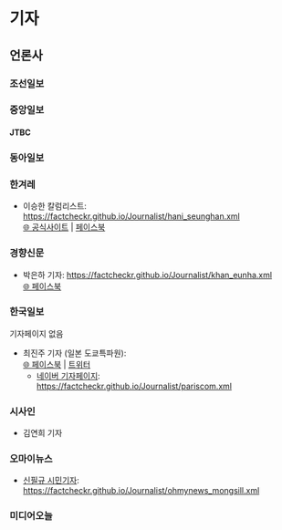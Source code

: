 # 기자

## 언론사

### 조선일보

### 중앙일보
  #### JTBC


### 동아일보

### 한겨레
  - 이승한 칼럼리스트: https://factcheckr.github.io/Journalist/hani_seunghan.xml  
      [🌐 공식사이트](https://iamtintin.net/) | [페이스북](https://www.facebook.com/seunghan.rhie)

### 경향신문
  - 박은하 기자: https://factcheckr.github.io/Journalist/khan_eunha.xml  
    [🌐 페이스북](https://www.facebook.com/eunha.park.9406)

### 한국일보
기자페이지 없음
  - 최진주 기자 (일본 도쿄특파원):  
    [🌐 페이스북](https://www.facebook.com/pariscom) | [트위터](https://twitter.com/pariscom)
    - [네이버 기자페이지](https://media.naver.com/journalist/469/12963): https://factcheckr.github.io/Journalist/pariscom.xml  
    

### 시사인
  - 김연희 기자

### 오마이뉴스
  - [신필규 시민기자](http://star.ohmynews.com/NWS_Web/Mobile/i_Room/articles/news_list.aspx?MEM_CD=00701855): https://factcheckr.github.io/Journalist/ohmynews_mongsill.xml
 
### 미디어오늘
